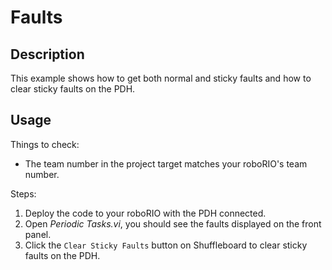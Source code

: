 # Faults

## Description

This example shows how to get both normal and sticky faults and how to clear sticky faults on the PDH.

## Usage

Things to check:

* The team number in the project target matches your roboRIO's team number.

Steps:

1. Deploy the code to your roboRIO with the PDH connected.
2. Open _Periodic Tasks.vi_, you should see the faults displayed on the front panel.
3. Click the `Clear Sticky Faults` button on Shuffleboard to clear sticky faults on the PDH.
